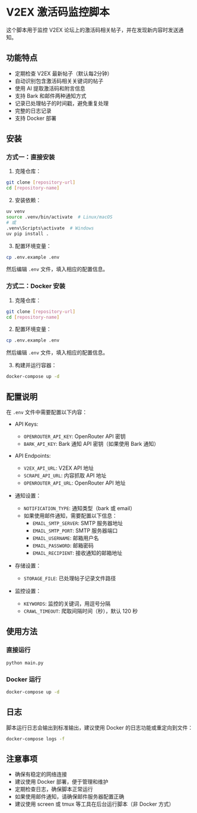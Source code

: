 # V2EX 激活码监控脚本

这个脚本用于监控 V2EX 论坛上的激活码相关帖子，并在发现新内容时发送通知。

## 功能特点

- 定期检查 V2EX 最新帖子（默认每2分钟）
- 自动识别包含激活码相关关键词的帖子
- 使用 AI 提取激活码和附言信息
- 支持 Bark 和邮件两种通知方式
- 记录已处理帖子的时间戳，避免重复处理
- 完整的日志记录
- 支持 Docker 部署

## 安装

### 方式一：直接安装

1. 克隆仓库：
```bash
git clone [repository-url]
cd [repository-name]
```

2. 安装依赖：
```bash
uv venv
source .venv/bin/activate  # Linux/macOS
# 或
.venv\Scripts\activate  # Windows
uv pip install .
```

3. 配置环境变量：
```bash
cp .env.example .env
```
然后编辑 `.env` 文件，填入相应的配置信息。

### 方式二：Docker 安装

1. 克隆仓库：
```bash
git clone [repository-url]
cd [repository-name]
```

2. 配置环境变量：
```bash
cp .env.example .env
```
然后编辑 `.env` 文件，填入相应的配置信息。

3. 构建并运行容器：
```bash
docker-compose up -d
```

## 配置说明

在 `.env` 文件中需要配置以下内容：

- API Keys:
  - `OPENROUTER_API_KEY`: OpenRouter API 密钥
  - `BARK_API_KEY`: Bark 通知 API 密钥（如果使用 Bark 通知）

- API Endpoints:
  - `V2EX_API_URL`: V2EX API 地址
  - `SCRAPE_API_URL`: 内容抓取 API 地址
  - `OPENROUTER_API_URL`: OpenRouter API 地址

- 通知设置：
  - `NOTIFICATION_TYPE`: 通知类型（bark 或 email）
  - 如果使用邮件通知，需要配置以下信息：
    - `EMAIL_SMTP_SERVER`: SMTP 服务器地址
    - `EMAIL_SMTP_PORT`: SMTP 服务器端口
    - `EMAIL_USERNAME`: 邮箱用户名
    - `EMAIL_PASSWORD`: 邮箱密码
    - `EMAIL_RECIPIENT`: 接收通知的邮箱地址

- 存储设置：
  - `STORAGE_FILE`: 已处理帖子记录文件路径

- 监控设置：
  - `KEYWORDS`: 监控的关键词，用逗号分隔
  - `CRAWL_TIMEOUT`: 爬取间隔时间（秒），默认 120 秒

## 使用方法

### 直接运行
```bash
python main.py
```

### Docker 运行
```bash
docker-compose up -d
```

## 日志

脚本运行日志会输出到标准输出，建议使用 Docker 的日志功能或重定向到文件：
```bash
docker-compose logs -f
```

## 注意事项

- 确保有稳定的网络连接
- 建议使用 Docker 部署，便于管理和维护
- 定期检查日志，确保脚本正常运行
- 如果使用邮件通知，请确保邮件服务器配置正确
- 建议使用 screen 或 tmux 等工具在后台运行脚本（非 Docker 方式）

